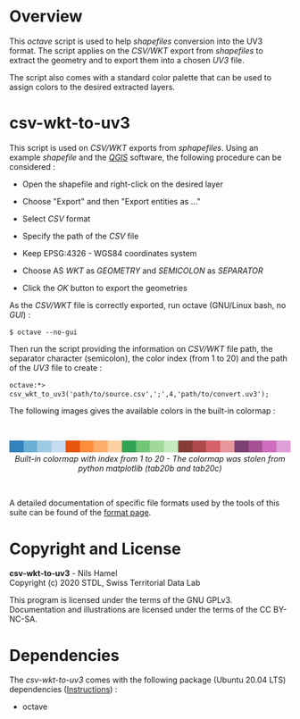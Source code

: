 # Overview

This _octave_ script is used to help _shapefiles_ conversion into the UV3 format. The script applies on the _CSV/WKT_ export from _shapefiles_ to extract the geometry and to export them into a chosen _UV3_ file.

The script also comes with a standard color palette that can be used to assign colors to the desired extracted layers.

# csv-wkt-to-uv3

This script is used on _CSV/WKT_ exports from _sphapefiles_. Using an example _shapefile_ and the [_QGIS_](https://www.qgis.org/fr/site/) software, the following procedure can be considered :

* Open the shapefile and right-click on the desired layer

* Choose "Export" and then "Export entities as ..."

* Select _CSV_ format

* Specify the path of the _CSV_ file

* Keep EPSG:4326 - WGS84 coordinates system

* Choose AS _WKT_ as _GEOMETRY_ and _SEMICOLON_ as _SEPARATOR_

* Click the _OK_ button to export the geometries

As the _CSV/WKT_ file is correctly exported, run octave (GNU/Linux bash, no _GUI_) : 

    $ octave --no-gui

Then run the script providing the information on _CSV/WKT_ file path, the separator character (semicolon), the color index (from 1 to 20) and the path of the _UV3_ file to create :

    octave:*> csv_wkt_to_uv3('path/to/source.csv',';',4,'path/to/convert.uv3');

The following images gives the available colors in the built-in colormap :

<br />
<p align="center">
<img src="doc/colormap.png?raw=true" width="800">
<br />
<i>Built-in colormap with index from 1 to 20 - The colormap was stolen from python matplotlib (tab20b and tab20c)</i>
</p>
<br />

A detailed documentation of specific file formats used by the tools of this suite can be found of the [format page](FORMAT.md).

# Copyright and License

**csv-wkt-to-uv3** - Nils Hamel <br >
Copyright (c) 2020 STDL, Swiss Territorial Data Lab

This program is licensed under the terms of the GNU GPLv3. Documentation and illustrations are licensed under the terms of the CC BY-NC-SA.

# Dependencies

The _csv-wkt-to-uv3_ comes with the following package (Ubuntu 20.04 LTS) dependencies ([Instructions](DEPEND.md)) :

* octave
